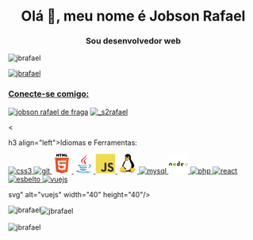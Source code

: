 <h1 align="center">Olá 👋, meu nome é Jobson Rafael</h1>
<h3 align="center">Sou desenvolvedor web</h3>

<p align="left"> <img src= "https://komarev.com/ghpvc/?username=jbrafael&label=Profile%20views&color=0e75b6&style=flat" alt="jbrafael" /> </p>

<p align="left"> <a href="https: //github.com/ryo-ma/github-profile-trophy"><img src="https://github-profile-trophy.vercel.app/?username=jbrafael" alt="jbrafael" /></ a> </p>

<h3 align="left">Conecte-se comigo:</h3>
<p align="left">
<a href="https://linkedin.com/in/jobson rafael de fraga" target="blank"><img align="center" src="https://raw.githubusercontent.com/rahuldkjain/github-profile-readme-generator/master/src/images /icons/Social/linked-in-alt.svg" alt="jobson rafael de fraga" height="30" width="40" /></a>
<a href="https://instagram.com/_s2rafael" target="blank"><img align="center" src="https://raw.githubusercontent.com/rahuldkjain/github-profile-readme-generator /master/src/images/icons/Social/instagram.svg" alt="_s2rafael" height="30" width="40" /></a> </p>
<

h3 align="left">Idiomas e Ferramentas:</h3>
<p align="left"> <a href="https://www.w3schools.com/css/" target="_blank" rel="noreferrer"> <img src="https://raw.githubusercontent. com/devicons/devicon/master/icons/css3/css3-original-wordmark.svg" alt="css3" width="40" height="40"/> </a> <a href="https:// git-scm.com/" target="_blank" rel="noreferrer"> <img src="https://www.vectorlogo.zone/logos/git-scm/git-scm-icon.svg" alt=" git" width="40" height="40"/> </a> <a href="https://www.w3.org/html/" target="_blank" rel="noreferrer"> <img src ="https://raw.githubusercontent.com/devicons/devicon/master/icons/html5/html5-original-wordmark.svg" alt="html5" width="40" height="40"/> </a> <a href="https:// www.java.com" target="_blank" rel="noreferrer"> <img src="https://raw.githubusercontent.com/devicons/devicon/master/icons/java/java-original.svg" alt= "java" width="40" height="40"/> </a> <a href="https://developer.mozilla.org/en-US/docs/Web/JavaScript" target="_blank" rel ="noreferrer"> <img src="https://raw.githubusercontent.com/devicons/devicon/master/icons/javascript/javascript-original.svg" alt="javascript" width="40" height="40"/> </a> <a href="https://www.linux.org/" target="_blank" rel="noreferrer"> <img src="https://raw.githubusercontent.com/devicons/devicon/master/icons/linux/linux-original.svg" alt="linux" width="40" height="40"/> </ a> <a href="https://www.mysql.com/" target="_blank" rel="noreferrer"> <img src="https://raw.githubusercontent.com/devicons/devicon/master/ ícones/mysql/mysql-original-wordmark.svg" alt="mysql" width="40" height="40"/> </a> <a href="https://nodejs.org" target="_blank" rel="noreferrer"> <img src="https://raw.githubusercontent.com/devicons/devicon/master/icons/nodejs/nodejs-original-wordmark.svg" alt="nodejs " width="40" height="40"/> </a> <a href="https://www.php.net" target="_blank" rel="noreferrer"> <img src="https: //raw.githubusercontent.com/devicons/devicon/master/icons/php/php-original.svg" alt="php" width="40" height="40"/> </a> <a href=" https://reactjs.org/" target="_blank" rel="noreferrer"> <img src="https://raw.githubusercontent.com/devicons/devicon/master/icons/react/react-original-wordmark .svg" alt="react" width="40" height="40"/> </a> <a href="https://svelte.dev" target="_blank" rel="noreferrer"> <img src ="https://upload.wikimedia.org/wikipedia/commons/1/1b/Svelte_Logo.svg" alt="esbelto" width="40" height="40"/> </a> <a href=" https://vuejs.org/" target="_blank" rel="noreferrer"> <img src="https://raw.githubusercontent.com/devicons/devicon/master/icons/vuejs/vuejs-original-wordmark .svg" alt="vuejs" width="40" height="40"/> </a> </p>svg" alt="vuejs" width="40" height="40"/> </a> </p>

<p><img align="left" src="https://github-readme-stats.vercel.app/api/top-langs?username=jbrafael&show_icons=true&locale=en&layout=compact" alt="jbrafael" /> </p>

<p> <img align="center" src="https://github-readme-stats.vercel.app/api?username=jbrafael&show_icons=true&locale=en" alt="jbrafael" /> </p>

<p><img align="center" src="https://github-readme-streak-stats.herokuapp.com/?user=jbrafael&" alt="jbrafael" /></p>
